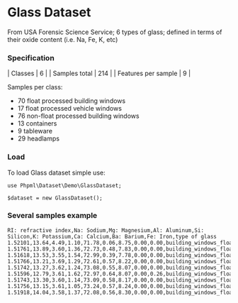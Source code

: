 # Glass Dataset

From USA Forensic Science Service; 6 types of glass; defined in terms of their oxide content (i.e. Na, Fe, K, etc)

### Specification

| Classes               | 6     |
| Samples total         | 214   |
| Features per sample   | 9     |

Samples per class:
 * 70 float processed building windows
 * 17 float processed vehicle windows
 * 76 non-float processed building windows
 * 13 containers
 * 9 tableware
 * 29 headlamps

### Load

To load Glass dataset simple use:

```
use Phpml\Dataset\Demo\GlassDataset;

$dataset = new GlassDataset();
```

### Several samples example

```
RI: refractive index,Na: Sodium,Mg: Magnesium,Al: Aluminum,Si: Silicon,K: Potassium,Ca: Calcium,Ba: Barium,Fe: Iron,type of glass
1.52101,13.64,4.49,1.10,71.78,0.06,8.75,0.00,0.00,building_windows_float_processed
1.51761,13.89,3.60,1.36,72.73,0.48,7.83,0.00,0.00,building_windows_float_processed
1.51618,13.53,3.55,1.54,72.99,0.39,7.78,0.00,0.00,building_windows_float_processed
1.51766,13.21,3.69,1.29,72.61,0.57,8.22,0.00,0.00,building_windows_float_processed
1.51742,13.27,3.62,1.24,73.08,0.55,8.07,0.00,0.00,building_windows_float_processed
1.51596,12.79,3.61,1.62,72.97,0.64,8.07,0.00,0.26,building_windows_float_processed
1.51743,13.30,3.60,1.14,73.09,0.58,8.17,0.00,0.00,building_windows_float_processed
1.51756,13.15,3.61,1.05,73.24,0.57,8.24,0.00,0.00,building_windows_float_processed
1.51918,14.04,3.58,1.37,72.08,0.56,8.30,0.00,0.00,building_windows_float_processed
```
